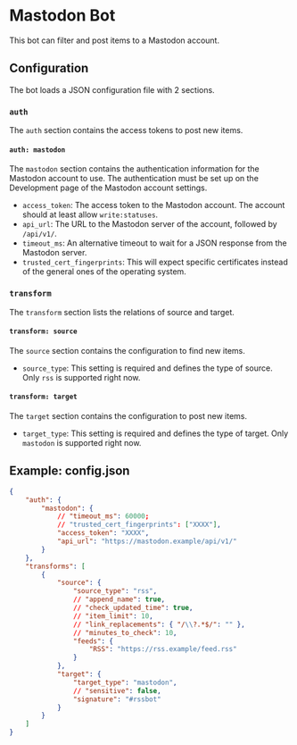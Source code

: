 Mastodon Bot
============

This bot can filter and post items to a Mastodon account.



Configuration
-------------

The bot loads a JSON configuration file with 2 sections.



### `auth`

The `auth` section contains the access tokens to post new items.



#### `auth: mastodon`

The `mastodon` section contains the authentication information for the Mastodon
account to use. The authentication must be set up on the Development page of the
Mastodon account settings.

* `access_token`: The access token to the Mastodon account. The account should at
  least allow `write:statuses`.
* `api_url`: The URL to the Mastodon server of the account, followed by
  `/api/v1/`.
* `timeout_ms`: An alternative timeout to wait for a JSON response from the
  Mastodon server.
* `trusted_cert_fingerprints`: This will expect specific certificates instead of
  the general ones of the operating system.



### `transform`

The `transform` section lists the relations of source and target.



#### `transform: source`

The `source` section contains the configuration to find new items.

* `source_type`: This setting is required and defines the type of source. Only
  `rss` is supported right now.



#### `transform: target`


The `target` section contains the configuration to post new items.

* `target_type`: This setting is required and defines the type of target. Only
  `mastodon` is supported right now.



Example: config.json
--------------------

```json
{
    "auth": {
        "mastodon": {
            // "timeout_ms": 60000;
            // "trusted_cert_fingerprints": ["XXXX"],
            "access_token": "XXXX",
            "api_url": "https://mastodon.example/api/v1/"
        }
    },
    "transforms": [
        {
            "source": {
                "source_type": "rss",
                // "append_name": true,
                // "check_updated_time": true,
                // "item_limit": 10,
                // "link_replacements": { "/\\?.*$/": "" },
                // "minutes_to_check": 10,
                "feeds": {
                    "RSS": "https://rss.example/feed.rss"
                }
            },
            "target": {
                "target_type": "mastodon",
                // "sensitive": false,
                "signature": "#rssbot"
            }
        }
    ]
}
```
